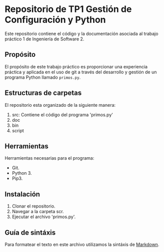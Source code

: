 # Repositorio de TP1 Gestión de Configuración y Python

Este repositorio contiene el código y la documentación asociada al trabajo práctico 1 de Ingeniería de Software 2.

## Propósito

El propósito de este trabajo práctico es proporcionar una experiencia práctica y aplicada en el uso de git a través del desarrollo y gestión de un programa Python llamado `primos.py`.

## Estructuras de carpetas

El repositorio esta organizado de la siguiente manera:

  1. src: Contiene el código del programa 'primos.py'
  2. doc
  3. bin
  4. script

## Herramientas

Herramientas necesarias para el programa:

  - Git.
  - Python 3.
  - Pip3.

## Instalación

  1. Clonar el repositorio.
  2. Navegar a la carpeta scr.
  3. Ejecutar el archivo 'primos.py'.

## Guía de sintáxis

  Para formatear el texto en este archivo utilizamos la sintáxis de [Markdown](https://www.markdownguide.org/cheat-sheet/).
